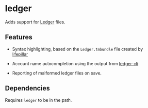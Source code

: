 # ledger
Adds support for [Ledger](http://www.ledger-cli.org) files.

## Features
* Syntax highlighting, based on the `Ledger.tmbundle` file created by [lifepillar](https://github.com/lifepillar/Ledger.tmbundle)

* Account name autocompletion using the output from [ledger-cli](https://github.com/slashdotdash/node-ledger)

* Reporting of malformed ledger files on save.

## Dependencies
Requires `ledger` to be in the path.

